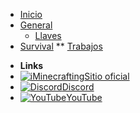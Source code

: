 <!-- docs/_sidebar.md -->

* [Inicio](index.md)
* [General](general)
    * [Llaves](general/llaves.md)
* [Survival](#)
** [Trabajos](survival/jobs.md)
- **Links**
- [![iMinecrafting](https://iminecrafting.me/favicon.ico)Sitio oficial](https://www.iminecrafting.com)
- [![Discord](https://iminecrafting.me/favicon.ico)Discord](https://discord.iminecrafting.com)
- [![YouTube](https://iminecrafting.me/favicon.ico)YouTube](https://www.youtube.com/user/iMinecraftingMC)